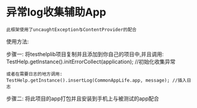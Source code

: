# 异常log收集辅助App

    此框架使用了uncaughtException与ContentProvider的配合

使用方法:

 步骤一:
    将testhelplib项目复制并且添加到你自己的项目中,并且调用:
    TestHelp.getInstance().initErrorCollect(application); //初始化收集异常

    或者在需要日志的地方调用:
    TestHelp.getInstance().insertLog(CommonAppLife.app, message); //插入日志

 步骤二:
    将此项目的app打包并且安装到手机上与被测试的app配合

